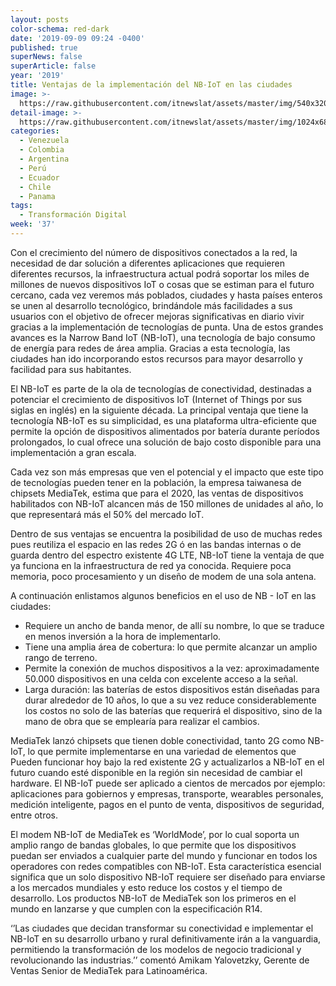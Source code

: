 ```yaml
---
layout: posts
color-schema: red-dark
date: '2019-09-09 09:24 -0400'
published: true
superNews: false
superArticle: false
year: '2019'
title: Ventajas de la implementación del NB-IoT en las ciudades
image: >-
  https://raw.githubusercontent.com/itnewslat/assets/master/img/540x320/IOT-City-p.jpg
detail-image: >-
  https://raw.githubusercontent.com/itnewslat/assets/master/img/1024x680/IOT-City-g.jpg
categories:
  - Venezuela
  - Colombia
  - Argentina
  - Perú
  - Ecuador
  - Chile
  - Panama
tags:
  - Transformación Digital
week: '37'
---
```

Con el crecimiento del número de dispositivos conectados a la red, la necesidad de dar solución a diferentes aplicaciones que requieren diferentes recursos, la infraestructura actual podrá soportar los miles de millones de nuevos dispositivos IoT o cosas que se estiman para el futuro cercano, cada vez veremos más poblados, ciudades y hasta países enteros se unen al desarrollo tecnológico, brindándole más facilidades a sus usuarios con el objetivo de ofrecer mejoras significativas en diario vivir gracias a la implementación de tecnologías de punta. Una de estos grandes avances es la Narrow Band IoT (NB-IoT), una tecnología de bajo consumo de energía para redes de área amplia. Gracias a esta tecnología, las ciudades han ido incorporando estos recursos para mayor desarrollo y facilidad para sus habitantes.

El NB-IoT es parte de la ola de tecnologías de conectividad, destinadas a potenciar el crecimiento de dispositivos IoT (Internet of Things por sus siglas en inglés) en la siguiente década. La principal ventaja que tiene la tecnología NB-IoT es su simplicidad, es una plataforma ultra-eficiente que permite la opción de dispositivos alimentados por batería durante períodos prolongados, lo cual ofrece una solución de bajo costo disponible para una implementación a gran escala. 

Cada vez son más empresas que ven el potencial y el impacto que este tipo de tecnologías pueden tener en la población, la empresa taiwanesa de chipsets MediaTek, estima que para el 2020, las ventas de dispositivos habilitados con NB-IoT alcancen más de 150 millones de unidades al año, lo que representará más el 50% del mercado IoT. 

Dentro de sus ventajas se encuentra la posibilidad de uso de muchas redes pues reutiliza el espacio en las redes 2G ó en las bandas internas o de guarda dentro del espectro existente 4G LTE, NB-IoT tiene la ventaja de que ya funciona en la infraestructura de red ya conocida. Requiere poca memoria, poco procesamiento y un diseño de modem de una sola antena. 

A continuación enlistamos algunos beneficios en el uso de NB - IoT en las ciudades:

- Requiere un ancho de banda menor, de allí su nombre, lo que se traduce en menos inversión a la hora de implementarlo.
- Tiene una amplia área de cobertura: lo que permite alcanzar un amplio rango de terreno.
- Permite la conexión de muchos dispositivos a la vez: aproximadamente 50.000 dispositivos en una celda con excelente acceso a la señal.
- Larga duración: las baterías de estos dispositivos están diseñadas para durar alrededor de 10 años, lo que a su vez reduce considerablemente los costos no solo de las baterías que requerirá el dispositivo, sino de la mano de obra que se emplearía para realizar el cambios.

MediaTek lanzó chipsets que tienen doble conectividad, tanto 2G como NB-IoT, lo que permite implementarse en una variedad de elementos que Pueden funcionar hoy bajo la red existente 2G y actualizarlos a NB-IoT en el futuro cuando esté disponible en la región sin necesidad de cambiar el hardware. El NB-IoT puede ser aplicado a cientos de mercados por ejemplo: aplicaciones para gobiernos y empresas, transporte, wearables personales, medición inteligente, pagos en el punto de venta, dispositivos de seguridad, entre otros.

El modem NB-IoT de MediaTek es ‘WorldMode’, por lo cual soporta un amplio rango de bandas globales, lo que permite que los dispositivos puedan ser enviados a cualquier parte del mundo y funcionar en todos los operadores con redes compatibles con NB-IoT. Esta característica esencial significa que un solo dispositivo NB-IoT requiere ser diseñado para enviarse a los mercados mundiales y esto reduce los costos y el tiempo de desarrollo. Los productos NB-IoT de MediaTek son los primeros en el mundo en lanzarse y que cumplen con la especificación R14.

‘’Las ciudades que decidan transformar su conectividad e implementar el NB-IoT en su desarrollo urbano y rural definitivamente irán a la vanguardia, permitiendo la transformación de los modelos de negocio tradicional y revolucionando las industrias.’’ comentó Amikam Yalovetzky, Gerente de Ventas Senior de MediaTek para Latinoamérica.